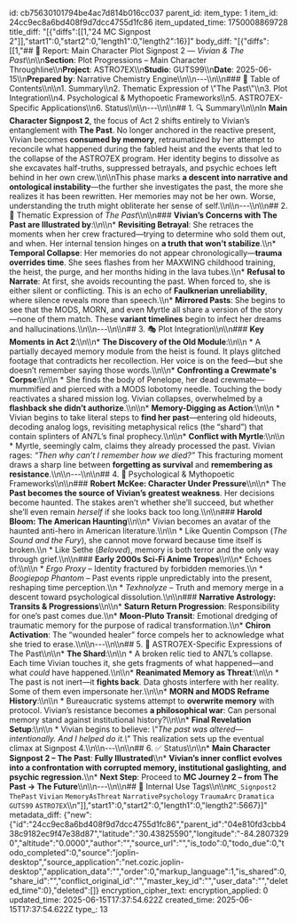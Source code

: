 id: cb75630101794be4ac7d814b016cc037
parent_id: 
item_type: 1
item_id: 24cc9ec8a6bd408f9d7dcc4755d1fc86
item_updated_time: 1750008869728
title_diff: "[{\"diffs\":[[1,\"24 MC Signpost 2\"]],\"start1\":0,\"start2\":0,\"length1\":0,\"length2\":16}]"
body_diff: "[{\"diffs\":[[1,\"## 📘 Report: Main Character Plot Signpost 2 — *Vivian & The Past*\\\n\\\n**Section**: Plot Progressions – Main Character Throughline\\\n**Project**: ASTRO7EX\\\n**Studio**: GUTS99\\\n**Date**: 2025-06-15\\\n**Prepared by**: Narrative Chemistry Engine\\\n\\\n---\\\n\\\n### 🧩 Table of Contents\\\n\\\n1. Summary\\\n2. Thematic Expression of \\\"The Past\\\"\\\n3. Plot Integration\\\n4. Psychological & Mythopoetic Frameworks\\\n5. ASTRO7EX-Specific Applications\\\n6. Status\\\n\\\n---\\\n\\\n## 1. 🔍 Summary\\\n\\\nIn **Main Character Signpost 2**, the focus of Act 2 shifts entirely to Vivian’s entanglement with **The Past**. No longer anchored in the reactive present, Vivian becomes **consumed by memory**, retraumatized by her attempt to reconcile what happened during the fabled heist and the events that led to the collapse of the ASTRO7EX program. Her identity begins to dissolve as she excavates half-truths, suppressed betrayals, and psychic echoes left behind in her own crew.\\\n\\\nThis phase marks **a descent into narrative and ontological instability**—the further she investigates the past, the more she realizes it has been rewritten. Her memories may not be her own. Worse, understanding the truth might obliterate her sense of self.\\\n\\\n---\\\n\\\n## 2. 📖 Thematic Expression of *The Past*\\\n\\\n### **Vivian’s Concerns with The Past are Illustrated by**:\\\n\\\n* **Revisiting Betrayal**: She retraces the moments when her crew fractured—trying to determine who sold them out, and when. Her internal tension hinges on **a truth that won’t stabilize**.\\\n* **Temporal Collapse**: Her memories do not appear chronologically—**trauma overrides time**. She sees flashes from her MAXWING childhood training, the heist, the purge, and her months hiding in the lava tubes.\\\n* **Refusal to Narrate**: At first, she avoids recounting the past. When forced to, she is either silent or conflicting. This is an echo of **Faulknerian unreliability**, where silence reveals more than speech.\\\n* **Mirrored Pasts**: She begins to see that the MODS, MORN, and even Myrtle all share a version of the story—none of them match. These **variant timelines** begin to infect her dreams and hallucinations.\\\n\\\n---\\\n\\\n## 3. 🎭 Plot Integration\\\n\\\n### **Key Moments in Act 2**:\\\n\\\n* **The Discovery of the Old Module**:\\\n\\\n  * A partially decayed memory module from the heist is found. It plays glitched footage that contradicts her recollection. Her voice is on the feed—but she doesn’t remember saying those words.\\\n\\\n* **Confronting a Crewmate's Corpse**:\\\n\\\n  * She finds the body of Penelope, her dead crewmate—mummified and pierced with a MODS lobotomy needle. Touching the body reactivates a shared mission log. Vivian collapses, overwhelmed by a **flashback she didn’t authorize**.\\\n\\\n* **Memory-Digging as Action**:\\\n\\\n  * Vivian begins to take literal steps to **find her past**—entering old hideouts, decoding analog logs, revisiting metaphysical relics (the “shard”) that contain splinters of AN7L’s final prophecy.\\\n\\\n* **Conflict with Myrtle**:\\\n\\\n  * Myrtle, seemingly calm, claims they already processed the past. Vivian rages: *“Then why can’t I remember how we died?”* This fracturing moment draws a sharp line between **forgetting as survival** and **remembering as resistance**.\\\n\\\n---\\\n\\\n## 4. 🧠 Psychological & Mythopoetic Frameworks\\\n\\\n### **Robert McKee: Character Under Pressure**\\\n\\\n* The **Past becomes the source of Vivian’s greatest weakness**. Her decisions become haunted. The stakes aren’t whether she’ll succeed, but whether she’ll even remain *herself* if she looks back too long.\\\n\\\n### **Harold Bloom: The American Haunting**\\\n\\\n* Vivian becomes an avatar of the haunted anti-hero in American literature.\\\n\\\n  * Like Quentin Compson (*The Sound and the Fury*), she cannot move forward because time itself is broken.\\\n  * Like Sethe (*Beloved*), memory is both terror and the only way through grief.\\\n\\\n### **Early 2000s Sci-Fi Anime Tropes**\\\n\\\n* Echoes of:\\\n\\\n  * *Ergo Proxy* – Identity fractured by forbidden memories.\\\n  * *Boogiepop Phantom* – Past events ripple unpredictably into the present, reshaping time perception.\\\n  * *Texhnolyze* – Truth and memory merge in a descent toward psychological dissolution.\\\n\\\n### **Narrative Astrology: Transits & Progressions**\\\n\\\n* **Saturn Return Progression**: Responsibility for one’s past comes due.\\\n* **Moon-Pluto Transit**: Emotional dredging of traumatic memory for the purpose of radical transformation.\\\n* **Chiron Activation**: The “wounded healer” force compels her to acknowledge what she tried to erase.\\\n\\\n---\\\n\\\n## 5. 🌌 ASTRO7EX-Specific Expressions of The Past\\\n\\\n* **The Shard**:\\\n\\\n  * A broken relic tied to AN7L’s collapse. Each time Vivian touches it, she gets fragments of what happened—and what *could* have happened.\\\n\\\n* **Reanimated Memory as Threat**:\\\n\\\n  * The past is not inert—it **fights back**. Data ghosts interfere with her reality. Some of them even impersonate her.\\\n\\\n* **MORN and MODS Reframe History**:\\\n\\\n  * Bureaucratic systems attempt to **overwrite memory** with protocol. Vivian’s resistance becomes **a philosophical war**: Can personal memory stand against institutional history?\\\n\\\n* **Final Revelation Setup**:\\\n\\\n  * Vivian begins to believe: *\\\"The past was altered—intentionally. And I helped do it.\\\"* This realization sets up the eventual climax at Signpost 4.\\\n\\\n---\\\n\\\n## 6. ✅ Status\\\n\\\n* **Main Character Signpost 2 – The Past**: **Fully Illustrated**\\\n* **Vivian’s inner conflict evolves into a confrontation with corrupted memory, institutional gaslighting, and psychic regression.**\\\n* **Next Step**: Proceed to **MC Journey 2 – from The Past → The Future**\\\n\\\n---\\\n\\\n## 🧪 Internal Use Tags\\\n\\\n`MC_Signpost2` `ThePast` `Vivian` `MemoryAsThreat` `NarrativePsychology` `TraumaArc` `Dramatica` `GUTS99` `ASTRO7EX`\\\n\"]],\"start1\":0,\"start2\":0,\"length1\":0,\"length2\":5667}]"
metadata_diff: {"new":{"id":"24cc9ec8a6bd408f9d7dcc4755d1fc86","parent_id":"04e810fd3cbb438c9182ec9f47e38d87","latitude":"30.43825590","longitude":"-84.28073290","altitude":"0.0000","author":"","source_url":"","is_todo":0,"todo_due":0,"todo_completed":0,"source":"joplin-desktop","source_application":"net.cozic.joplin-desktop","application_data":"","order":0,"markup_language":1,"is_shared":0,"share_id":"","conflict_original_id":"","master_key_id":"","user_data":"","deleted_time":0},"deleted":[]}
encryption_cipher_text: 
encryption_applied: 0
updated_time: 2025-06-15T17:37:54.622Z
created_time: 2025-06-15T17:37:54.622Z
type_: 13